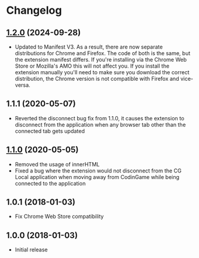# Changelog

## [1.2.0](https://github.com/jmerle/cg-local-ext/releases/tag/1.2.0) (2024-09-28)
- Updated to Manifest V3. As a result, there are now separate distributions for Chrome and Firefox. The code of both is the same, but the extension manifest differs. If you're installing via the Chrome Web Store or Mozilla's AMO this will not affect you. If you install the extension manually you'll need to make sure you download the correct distribution, the Chrome version is not compatible with Firefox and vice-versa.

## 1.1.1 (2020-05-07)
- Reverted the disconnect bug fix from 1.1.0, it causes the extension to disconnect from the application when any browser tab other than the connected tab gets updated

## [1.1.0](https://github.com/jmerle/cg-local-ext/releases/tag/1.1.0) (2020-05-05)
- Removed the usage of innerHTML
- Fixed a bug where the extension would not disconnect from the CG Local application when moving away from CodinGame while being connected to the application

## 1.0.1 (2018-01-03)
- Fix Chrome Web Store compatibility

## 1.0.0 (2018-01-03)
- Initial release

